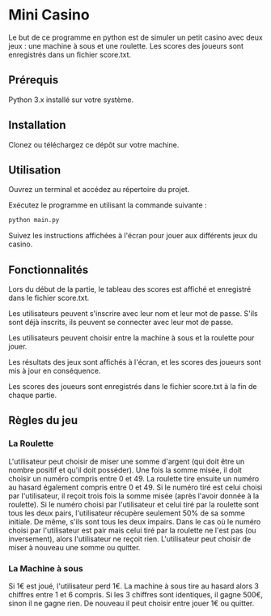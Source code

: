 # Mini Casino

Le but de ce programme en python est de simuler un petit casino avec deux jeux : une machine à sous et une roulette. Les scores des joueurs sont enregistrés dans un fichier score.txt.

## Prérequis
Python 3.x installé sur votre système.

## Installation
Clonez ou téléchargez ce dépôt sur votre machine.

## Utilisation
Ouvrez un terminal et accédez au répertoire du projet.

Exécutez le programme en utilisant la commande suivante :
```bash
python main.py
```

Suivez les instructions affichées à l'écran pour jouer aux différents jeux du casino.

## Fonctionnalités
Lors du début de la partie, le tableau des scores est affiché et enregistré dans le fichier score.txt.

Les utilisateurs peuvent s'inscrire avec leur nom et leur mot de passe. S'ils sont déjà inscrits, ils peuvent se connecter avec leur mot de passe.

Les utilisateurs peuvent choisir entre la machine à sous et la roulette pour jouer.

Les résultats des jeux sont affichés à l'écran, et les scores des joueurs sont mis à jour en conséquence.

Les scores des joueurs sont enregistrés dans le fichier score.txt à la fin de chaque partie.

## Règles du jeu 

### La Roulette
L'utilisateur peut choisir de miser une somme d'argent (qui doit être un nombre positif et qu'il doit posséder). Une fois la somme misée, il doit choisir un numéro compris entre 0 et 49. La roulette tire ensuite un numéro au hasard également compris entre 0 et 49. Si le numéro tiré est celui choisi par l'utilisateur, il reçoit trois fois la somme misée (après l'avoir donnée à la roulette). Si le numéro choisi par l'utilisateur et celui tiré par la roulette sont tous les deux pairs, l'utilisateur récupère seulement 50% de sa somme initiale. De même, s'ils sont tous les deux impairs. Dans le cas où le numéro choisi par l'utilisateur est pair mais celui tiré par la roulette ne l'est pas (ou inversement), alors l'utilisateur ne reçoit rien. L'utilisateur peut choisir de miser à nouveau une somme ou quitter. 

### La Machine à sous
Si 1€ est joué, l'utilisateur perd 1€. La machine à sous tire au hasard alors 3 chiffres entre 1 et 6 compris. Si les 3 chiffres sont identiques, il gagne 500€, sinon il ne gagne rien. De nouveau il peut choisir entre jouer 1€ ou quitter.

